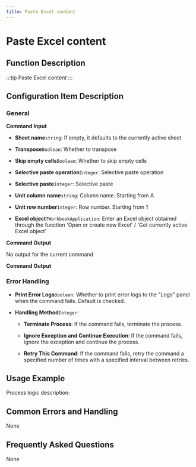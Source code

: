 ```yaml
---
title: Paste Excel content
---
```


# Paste Excel content

## Function Description

:::tip 
Paste Excel content
:::

## Configuration Item Description

### General

**Command Input**

- **Sheet name**`string`: If empty, it defaults to the currently active sheet

- **Transpose**`Boolean`: Whether to transpose

- **Skip empty cells**`Boolean`: Whether to skip empty cells

- **Selective paste operation**`Integer`: Selective paste operation

- **Selective paste**`Integer`: Selective paste

- **Unit column name**`string`: Column name. Starting from A

- **Unit row number**`Integer`: Row number. Starting from 1

- **Excel object**`TWorkbookApplication`: Enter an Excel object obtained through the function 'Open or create new Excel' / 'Get currently active Excel object'


**Command Output**

No output for the current command


**Command Output**

### Error Handling

- **Print Error Logs**`Boolean`: Whether to print error logs to the "Logs" panel when the command fails. Default is checked. 

- **Handling Method**`Integer`:

    - **Terminate Process**: If the command fails, terminate the process.

    - **Ignore Exception and Continue Execution**: If the command fails, ignore the exception and continue the process.

    - **Retry This Command**: If the command fails, retry the command a specified number of times with a specified interval between retries.

## Usage Example

Process logic description:

## Common Errors and Handling

None

## Frequently Asked Questions

None

